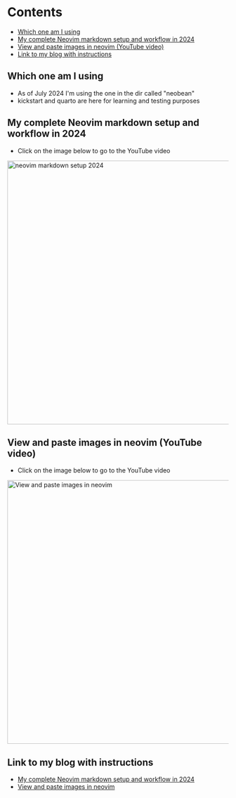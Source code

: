 # Contents

<!-- toc -->

- [Which one am I using](#which-one-am-i-using)
- [My complete Neovim markdown setup and workflow in 2024](#my-complete-neovim-markdown-setup-and-workflow-in-2024)
- [View and paste images in neovim (YouTube video)](#view-and-paste-images-in-neovim-youtube-video)
- [Link to my blog with instructions](#link-to-my-blog-with-instructions)

<!-- tocstop -->

## Which one am I using

- As of July 2024 I'm using the one in the dir called "neobean"
- kickstart and quarto are here for learning and testing purposes

## My complete Neovim markdown setup and workflow in 2024

- Click on the image below to go to the YouTube video

<div align="left">
    <a href="https://youtu.be/c0cuvzK1SDo">
        <img
          src="https://res.cloudinary.com/daqwsgmx6/image/upload/q_75/v1717456413/youtube/neovim/markdown-setup-2024.avif"
          alt="neovim markdown setup 2024"
          width="600"
        />
    </a>
</div>

## View and paste images in neovim (YouTube video)

- Click on the image below to go to the YouTube video

<div align="left">
    <a href="https://youtu.be/0O3kqGwNzTI">
        <img
          src="https://res.cloudinary.com/daqwsgmx6/image/upload/q_75/v1717456413/youtube/neovim/view-paste-images.avif"
          alt="View and paste images in neovim"
          width="600"
        />
    </a>
</div>

## Link to my blog with instructions

- [My complete Neovim markdown setup and workflow in 2024](https://linkarzu.com/posts/neovim/markdown-setup-2024/)
- [View and paste images in neovim](https://linkarzu.com/posts/neovim/images-neovim/)
